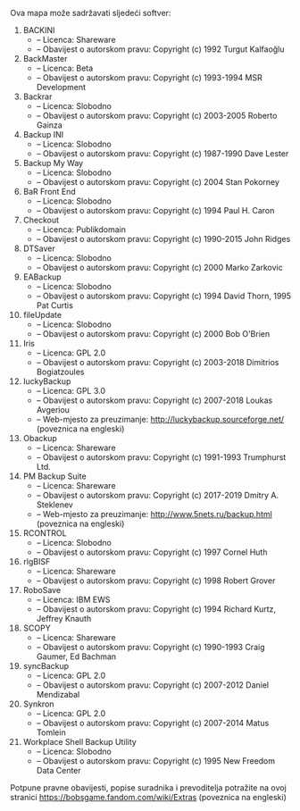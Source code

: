 ﻿Ova mapa može sadržavati sljedeći softver:

1. BACKINI
   - – Licenca: Shareware
   - – Obavijest o autorskom pravu: Copyright (c) 1992 Turgut Kalfaoğlu
2. BackMaster
   - – Licenca: Beta
   - – Obavijest o autorskom pravu: Copyright (c) 1993-1994 MSR Development
3. Backrar
   - – Licenca: Slobodno
   - – Obavijest o autorskom pravu: Copyright (c) 2003-2005 Roberto Gainza
4. Backup INI
   - – Licenca: Slobodno
   - – Obavijest o autorskom pravu: Copyright (c) 1987-1990 Dave Lester
5. Backup My Way
   - – Licenca: Slobodno
   - – Obavijest o autorskom pravu: Copyright (c) 2004 Stan Pokorney
6. BaR Front End
   - – Licenca: Slobodno
   - – Obavijest o autorskom pravu: Copyright (c) 1994 Paul H. Caron
7. Checkout
   - – Licenca: Publikdomain
   - – Obavijest o autorskom pravu: Copyright (c) 1990-2015 John Ridges
8. DTSaver
   - – Licenca: Slobodno
   - – Obavijest o autorskom pravu: Copyright (c) 2000 Marko Zarkovic
9. EABackup
   - – Licenca: Slobodno
   - – Obavijest o autorskom pravu: Copyright (c) 1994 David Thorn, 1995 Pat Curtis
10. fileUpdate
    - – Licenca: Slobodno
    - – Obavijest o autorskom pravu: Copyright (c) 2000 Bob O'Brien
11. Iris
    - – Licenca: GPL 2.0
    - – Obavijest o autorskom pravu: Copyright (c) 2003-2018 Dimitrios Bogiatzoules
12. luckyBackup
    - – Licenca: GPL 3.0
    - – Obavijest o autorskom pravu: Copyright (c) 2007-2018 Loukas Avgeriou
    - – Web-mjesto za preuzimanje: http://luckybackup.sourceforge.net/ (poveznica na engleski)
13. Obackup
    - – Licenca: Shareware
    - – Obavijest o autorskom pravu: Copyright (c) 1991-1993 Trumphurst Ltd.
14. PM Backup Suite
    - – Licenca: Shareware
    - – Obavijest o autorskom pravu: Copyright (c) 2017-2019 Dmitry A. Steklenev
    - – Web-mjesto za preuzimanje: http://www.5nets.ru/backup.html (poveznica na engleski)
15. RCONTROL
    - – Licenca: Slobodno
    - – Obavijest o autorskom pravu: Copyright (c) 1997 Cornel Huth
16. rlgBISF
    - – Licenca: Shareware
    - – Obavijest o autorskom pravu: Copyright (c) 1998 Robert Grover
17. RoboSave
    - – Licenca: IBM EWS
    - – Obavijest o autorskom pravu: Copyright (c) 1994 Richard Kurtz, Jeffrey Knauth
18. SCOPY
    - – Licenca: Shareware
    - – Obavijest o autorskom pravu: Copyright (c) 1990-1993 Craig Gaumer, Ed Bachman
19. syncBackup
    - – Licenca: GPL 2.0
    - – Obavijest o autorskom pravu: Copyright (c) 2007-2012 Daniel Mendizabal
20. Synkron
    - – Licenca: GPL 2.0
    - – Obavijest o autorskom pravu: Copyright (c) 2007-2014 Matus Tomlein
21. Workplace Shell Backup Utility
    - – Licenca: Slobodno
    - – Obavijest o autorskom pravu: Copyright (c) 1995 New Freedom Data Center

Potpune pravne obavijesti, popise suradnika i prevoditelja potražite na ovoj stranici https://bobsgame.fandom.com/wiki/Extras (poveznica na engleski)
